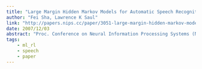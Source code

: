 ```yaml
---
title: "Large Margin Hidden Markov Models for Automatic Speech Recognition"
author: "Fei Sha, Lawrence K Saul"
link: "http://papers.nips.cc/paper/3051-large-margin-hidden-markov-models-for-automatic-speech-recognition.pdf"
date: 2007/12/03
abstract: "Proc. Conference on Neural Information Processing Systems (NIPS), 2007."
tags:
    - ml_rl
    - speech
    - paper
---
```

